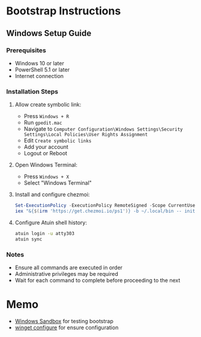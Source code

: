 # Bootstrap Instructions

## Windows Setup Guide

### Prerequisites
- Windows 10 or later
- PowerShell 5.1 or later
- Internet connection

### Installation Steps

1. Allow create symbolic link:
   - Press `Windows + R`
   - Run `gpedit.mac`
   - Navigate to `Computer Configuration\Windows Settings\Security Settings\Local Policies\User Rights Assignment`
   - Edit `Create symbolic links`
   - Add your account
   - Logout or Reboot

2. Open Windows Terminal:
    - Press `Windows + X`
    - Select "Windows Terminal"

3. Install and configure chezmoi:
   ```powershell
   Set-ExecutionPolicy -ExecutionPolicy RemoteSigned -Scope CurrentUser
   iex "&{$(irm 'https://get.chezmoi.io/ps1')} -b ~/.local/bin -- init --apply atty303"
   ```

4. Configure Atuin shell history:
   ```bash
   atuin login -u atty303
   atuin sync
   ```

### Notes
- Ensure all commands are executed in order
- Administrative privileges may be required
- Wait for each command to complete before proceeding to the next

# Memo

- [Windows Sandbox](https://learn.microsoft.com/ja-jp/windows/security/application-security/application-isolation/windows-sandbox/) for testing bootstrap
- [winget configure](https://learn.microsoft.com/ja-jp/windows/package-manager/winget/configure) for ensure configuration
